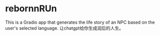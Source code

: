 # rebornnRUn
This is a Gradio app that generates the life story of an NPC based on the user's selected language. 让chatgpt给你生成润后的人生。
